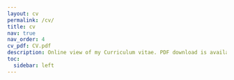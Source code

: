 ```yaml
---
layout: cv
permalink: /cv/
title: cv
nav: true
nav_order: 4
cv_pdf: CV.pdf
description: Online view of my Curriculum vitae. PDF download is available. 
toc:
  sidebar: left
---
```

